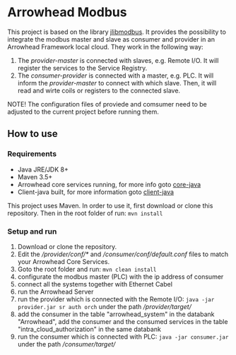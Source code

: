 # Arrowhead Modbus
This project is based on the library [jlibmodbus](https://sourceforge.net/projects/jlibmodbus/). It provides the possibility to integrate the modbus master and slave as consumer and provider in an Arrowhead Framework local cloud. They work in the following way:
1. The *provider-master* is connected with slaves, e.g. Remote I/O. It will register the services to the Service Registry.
2. The *consumer-provider* is connected with a master, e.g. PLC. It will inform the *provider-master* to connect with which slave. Then, it will read and wirte coils or registers to the connected slave.

NOTE! The configuration files of proviede and comsumer need to be adjusted to the current project before running them.

## How to use
### Requirements
* Java JRE/JDK 8+
* Maven 3.5+
* Arrowhead core services running, for more info goto [core-java](http://github.com/arrowhead-f)
* Client-java built, for more information goto [client-java](http://github.com/arrowhead-f/client-java)

This project uses Maven. In order to use it, first download or clone this repository. Then in the root folder of run:
```mvn install```

### Setup and run
1. Download or clone the repository.
2. Edit the */provider/conf/\** and */consumer/conf/default.conf* files to match your Arrowhead Core Services.
3. Goto the root folder and run: ```mvn clean install```
4. configurate the modbus master (PLC) with the ip address of consumer 
5. connect all the systems together with Ethernet Cabel
6. run the Arrowhead Server
7. run the provider which is connected with the Remote I/O: `java -jar provider.jar sr auth orch` under the path */provider/target/*
8. add the consumer in the table "arrowhead_system" in the databank "Arrowhead", add the consumer and the consumed services in the table "intra_cloud_authorization" in the same databank
9. run the consumer which is connected with PLC: `java -jar consumer.jar` under the path */consumer/target/*
